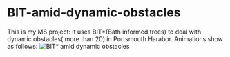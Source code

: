 # BIT-amid-dynamic-obstacles
This is my MS project: it uses BIT*(Bath informed trees) to deal with dynamic obstacles( more than 20) in Portsmouth Harabor.
Animations show as follows:
![BIT* amid dynamic obstacles](https://www.youtube.com/watch?v=fBDD8p1X6kU)
